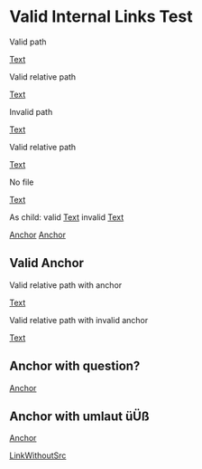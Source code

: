 # Valid Internal Links Test

Valid path

[Text](test.md)

Valid relative path

[Text](../valid-images/test.md)

Invalid path

[Text](test.invalid)

Valid relative path

[Text](../valid-images/invalid.md)

No file

[Text](../valid-images)

As child: valid [Text](test.md) invalid [Text](test.invalid)

[Anchor](#valid-anchor)
[Anchor](#invalid-anchor)

## Valid Anchor

Valid relative path with anchor

[Text](../valid-images/test.md#valid-external-anchor)

Valid relative path with invalid anchor

[Text](../valid-images/test.md#invalid-external-anchor)

## Anchor with question?

[Anchor](#anchor-with-question)

## Anchor with umlaut üÜß

[Anchor](#anchor-with-umlaut-ueuess)

[LinkWithoutSrc]()
